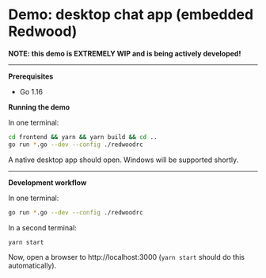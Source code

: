 
# Demo: desktop chat app (embedded Redwood)

**NOTE: this demo is EXTREMELY WIP and is being actively developed!**

----

**Prerequisites**

- Go 1.16

**Running the demo**

In one terminal:

```sh
cd frontend && yarn && yarn build && cd ..
go run *.go --dev --config ./redwoodrc
```

A native desktop app should open. Windows will be supported shortly.

---

**Development workflow**

In one terminal:

```sh
go run *.go --dev --config ./redwoodrc
```

In a second terminal:

```sh
yarn start
```

Now, open a browser to http://localhost:3000 (`yarn start` should do this automatically).

